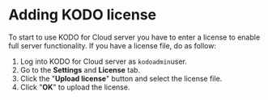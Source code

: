 # Adding KODO license

To start to use KODO for Cloud server you have to enter a license to enable full server functionality.  If you have a license file, do as follow:

1. Log into KODO for Cloud server as `kodoadmin`user.
2. Go to the **Settings** and **License** tab.
3. Click the "**Upload license**" button and select the license file.
4. Click "**OK**" to upload the license.





